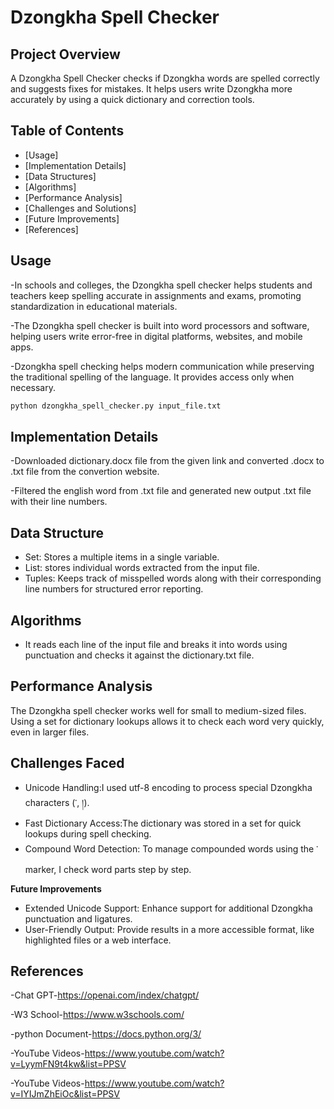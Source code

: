 # Dzongkha Spell Checker

## Project Overview
A Dzongkha Spell Checker checks if Dzongkha words are spelled correctly and suggests fixes for mistakes. It helps users write Dzongkha more accurately by using a quick dictionary and correction tools.
## Table of Contents
- [Usage]
- [Implementation Details]
- [Data Structures]
- [Algorithms]
- [Performance Analysis]
- [Challenges and Solutions]
- [Future Improvements]
- [References]

## Usage
-In schools and colleges, the Dzongkha spell checker helps students and teachers keep spelling accurate in assignments and exams, promoting standardization in educational materials.

-The Dzongkha spell checker is built into word processors and software, helping users write error-free in digital platforms, websites, and mobile apps.

-Dzongkha spell checking helps modern communication while preserving the traditional spelling of the language. It provides access only when necessary.


```bash
python dzongkha_spell_checker.py input_file.txt
 ```

## Implementation Details
-Downloaded dictionary.docx file from the given link and converted .docx to .txt file from the convertion website.

-Filtered the english word from .txt file and generated new output .txt file with their line numbers.

## Data Structure
- Set: Stores a multiple items in a single variable.
- List: stores individual words extracted from the input file.
- Tuples: Keeps track of misspelled words along with their corresponding line numbers for structured error reporting.

## Algorithms
- It reads each line of the input file and breaks it into words using punctuation and checks it against the dictionary.txt file.

## Performance Analysis  
The Dzongkha spell checker works well for small to medium-sized files. Using a set for dictionary lookups allows it to check each word very quickly, even in larger files.

## Challenges Faced
- Unicode Handling:I used utf-8 encoding to process special Dzongkha characters (་, །).
- Fast Dictionary Access:The dictionary was stored in a set for quick lookups during spell checking.
- Compound Word Detection: To manage compounded words using the ་ marker, I check word parts step by step.

**Future Improvements**
- Extended Unicode Support: Enhance support for additional Dzongkha punctuation and ligatures.
- User-Friendly Output: Provide results in a more accessible format, like highlighted files or a web interface.

## References
-Chat GPT-https://openai.com/index/chatgpt/

-W3 School-https://www.w3schools.com/

-python Document-https://docs.python.org/3/

-YouTube Videos-https://www.youtube.com/watch?v=LyymFN9t4kw&list=PPSV

-YouTube Videos-https://www.youtube.com/watch?v=IYIJmZhEiOc&list=PPSV